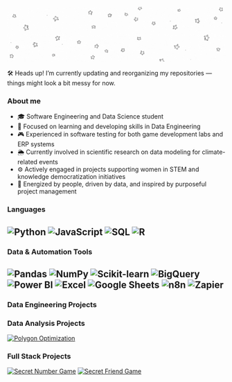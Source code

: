 <p align="center">
  <img src="welcomegifreadmeckzmila.gif" alt="Welcome GIF" />
</p>

🛠️ Heads up! I’m currently updating and reorganizing my repositories — things might look a bit messy for now.

### About me
- 🎓 Software Engineering and Data Science student
- 🎯 Focused on learning and developing skills in Data Engineering
- 🎮 Experienced in software testing for both game development labs and ERP systems
- 🌦️ Currently involved in scientific research on data modeling for climate-related events
- ⚙️ Actively engaged in projects supporting women in STEM and knowledge democratization initiatives
- 🌟 Energized by people, driven by data, and inspired by purposeful project management

###  Languages
![Python](https://img.shields.io/badge/-Python-000?&logo=Python)
![JavaScript](https://img.shields.io/badge/-JavaScript-000?&logo=JavaScript)
![SQL](https://img.shields.io/badge/-SQL-000?&logo=MySQL)
![R](https://img.shields.io/badge/-R-000?&logo=R&logoColor=white)
---
### Data & Automation Tools
![Pandas](https://img.shields.io/badge/-Pandas-000?&logo=Pandas)
![NumPy](https://img.shields.io/badge/-NumPy-000?&logo=NumPy)
![Scikit-learn](https://img.shields.io/badge/-Scikit--learn-000?&logo=scikit-learn&logoColor=orange)
![BigQuery](https://img.shields.io/badge/-BigQuery-000?&logo=GoogleBigQuery&logoColor=white)
![Power BI](https://img.shields.io/badge/-Power%20BI-000?&logo=PowerBI&logoColor=yellow)
![Excel](https://img.shields.io/badge/-Excel-000?&logo=MicrosoftExcel&logoColor=green)
![Google Sheets](https://img.shields.io/badge/-Google%20Sheets-000?&logo=GoogleSheets&logoColor=white)
![n8n](https://img.shields.io/badge/-n8n-000?&logo=n8n&logoColor=white)
![Zapier](https://img.shields.io/badge/-Zapier-000?&logo=Zapier&logoColor=orange)
---
### Data Engineering Projects
### Data Analysis Projects
[![Polygon Optimization](https://img.shields.io/badge/Polygon%20Optimization%20-%208A2BE2?logo=square&logoColor=orange&logoSize=auto&color=black&link=https%3A%2F%2Fgithub.com%2Fckzmila%2Fotimizacao-de-poligonos
)](https://github.com/ckzmila/otimizacao-de-poligonos)
### Full Stack Projects
[![Secret Number Game](https://img.shields.io/badge/Secret%20Number%20Game%20-%208A2BE2?logo=leagueoflegends&logoColor=purple&logoSize=auto&color=black)](https://github.com/ckzmila/jogo-numero-secreto)
[![Secret Friend Game](https://img.shields.io/badge/Secret%20Friend%20Game%20-%208A2BE2?logo=gamemaker&logoColor=pink&logoSize=auto&color=black)](https://github.com/ckzmila/amigo-secreto)


